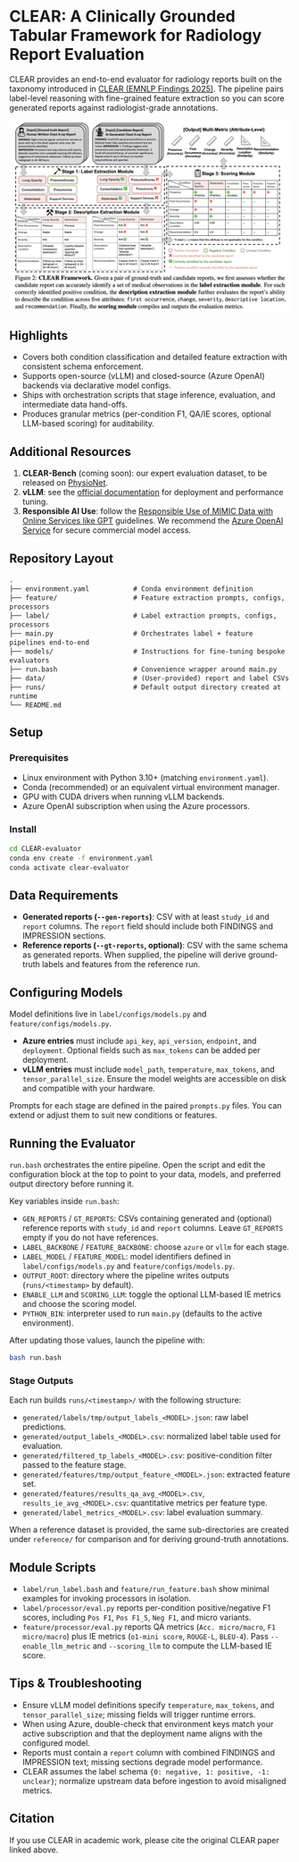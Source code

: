 # CLEAR: A Clinically Grounded Tabular Framework for Radiology Report Evaluation

CLEAR provides an end-to-end evaluator for radiology reports built on the taxonomy introduced in [CLEAR (EMNLP Findings 2025)](https://arxiv.org/abs/2505.16325). The pipeline pairs label-level reasoning with fine-grained feature extraction so you can score generated reports against radiologist-grade annotations.

![CLEAR overview](pics/CLEAR_overview.png)

## Highlights
- Covers both condition classification and detailed feature extraction with consistent schema enforcement.
- Supports open-source (vLLM) and closed-source (Azure OpenAI) backends via declarative model configs.
- Ships with orchestration scripts that stage inference, evaluation, and intermediate data hand-offs.
- Produces granular metrics (per-condition F1, QA/IE scores, optional LLM-based scoring) for auditability.

## Additional Resources
1. **CLEAR-Bench** (coming soon): our expert evaluation dataset, to be released on [PhysioNet](https://physionet.org/).
2. **vLLM**: see the [official documentation](https://docs.vllm.ai/en/latest/) for deployment and performance tuning.
3. **Responsible AI Use**: follow the [Responsible Use of MIMIC Data with Online Services like GPT](https://physionet.org/news/post/gpt-responsible-use) guidelines. We recommend the [Azure OpenAI Service](https://azure.microsoft.com/en-us/products/ai-foundry/models/openai/) for secure commercial model access.

## Repository Layout
```
.
├── environment.yaml           # Conda environment definition
├── feature/                   # Feature extraction prompts, configs, processors
├── label/                     # Label extraction prompts, configs, processors
├── main.py                    # Orchestrates label + feature pipelines end-to-end
├── models/                    # Instructions for fine-tuning bespoke evaluators
├── run.bash                   # Convenience wrapper around main.py
├── data/                      # (User-provided) report and label CSVs
├── runs/                      # Default output directory created at runtime
└── README.md
```

## Setup

### Prerequisites
- Linux environment with Python 3.10+ (matching `environment.yaml`).
- Conda (recommended) or an equivalent virtual environment manager.
- GPU with CUDA drivers when running vLLM backends.
- Azure OpenAI subscription when using the Azure processors.

### Install
```bash
cd CLEAR-evaluator
conda env create -f environment.yaml
conda activate clear-evaluator
```

## Data Requirements
- **Generated reports (`--gen-reports`)**: CSV with at least `study_id` and `report` columns. The `report` field should include both FINDINGS and IMPRESSION sections.
- **Reference reports (`--gt-reports`, optional)**: CSV with the same schema as generated reports. When supplied, the pipeline will derive ground-truth labels and features from the reference run.

## Configuring Models
Model definitions live in `label/configs/models.py` and `feature/configs/models.py`.
- **Azure entries** must include `api_key`, `api_version`, `endpoint`, and `deployment`. Optional fields such as `max_tokens` can be added per deployment.
- **vLLM entries** must include `model_path`, `temperature`, `max_tokens`, and `tensor_parallel_size`. Ensure the model weights are accessible on disk and compatible with your hardware.

Prompts for each stage are defined in the paired `prompts.py` files. You can extend or adjust them to suit new conditions or features.

## Running the Evaluator
`run.bash` orchestrates the entire pipeline. Open the script and edit the configuration block at the top to point to your data, models, and preferred output directory before running it.

Key variables inside `run.bash`:
- `GEN_REPORTS` / `GT_REPORTS`: CSVs containing generated and (optional) reference reports with `study_id` and `report` columns. Leave `GT_REPORTS` empty if you do not have references.
- `LABEL_BACKBONE` / `FEATURE_BACKBONE`: choose `azure` or `vllm` for each stage.
- `LABEL_MODEL` / `FEATURE_MODEL`: model identifiers defined in `label/configs/models.py` and `feature/configs/models.py`.
- `OUTPUT_ROOT`: directory where the pipeline writes outputs (`runs/<timestamp>` by default).
- `ENABLE_LLM` and `SCORING_LLM`: toggle the optional LLM-based IE metrics and choose the scoring model.
- `PYTHON_BIN`: interpreter used to run `main.py` (defaults to the active environment).

After updating those values, launch the pipeline with:
```bash
bash run.bash
```

### Stage Outputs
Each run builds `runs/<timestamp>/` with the following structure:
- `generated/labels/tmp/output_labels_<MODEL>.json`: raw label predictions.
- `generated/output_labels_<MODEL>.csv`: normalized label table used for evaluation.
- `generated/filtered_tp_labels_<MODEL>.csv`: positive-condition filter passed to the feature stage.
- `generated/features/tmp/output_feature_<MODEL>.json`: extracted feature set.
- `generated/features/results_qa_avg_<MODEL>.csv`, `results_ie_avg_<MODEL>.csv`: quantitative metrics per feature type.
- `generated/label_metrics_<MODEL>.csv`: label evaluation summary.

When a reference dataset is provided, the same sub-directories are created under `reference/` for comparison and for deriving ground-truth annotations.

## Module Scripts
- `label/run_label.bash` and `feature/run_feature.bash` show minimal examples for invoking processors in isolation.
- `label/processor/eval.py` reports per-condition positive/negative F1 scores, including `Pos F1`, `Pos F1_5`, `Neg F1`, and micro variants.
- `feature/processor/eval.py` reports QA metrics (`Acc. micro/macro`, `F1 micro/macro`) plus IE metrics (`o1-mini score`, `ROUGE-L`, `BLEU-4`). Pass `--enable_llm_metric` and `--scoring_llm` to compute the LLM-based IE score.

## Tips & Troubleshooting
- Ensure vLLM model definitions specify `temperature`, `max_tokens`, and `tensor_parallel_size`; missing fields will trigger runtime errors.
- When using Azure, double-check that environment keys match your active subscription and that the deployment name aligns with the configured model.
- Reports must contain a `report` column with combined FINDINGS and IMPRESSION text; missing sections degrade model performance.
- CLEAR assumes the label schema `{0: negative, 1: positive, -1: unclear}`; normalize upstream data before ingestion to avoid misaligned metrics.

## Citation
If you use CLEAR in academic work, please cite the original CLEAR paper linked above.
